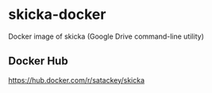 # skicka-docker
Docker image of skicka (Google Drive command-line utility)

## Docker Hub
https://hub.docker.com/r/satackey/skicka
